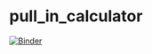 # pull_in_calculator

[![Binder](https://mybinder.org/badge_logo.svg)](https://mybinder.org/v2/gh/trymhaddal/pull_in_calculator/HEAD?labpath=voila%2Frender%2FPull_in_calculations.ipynb)
